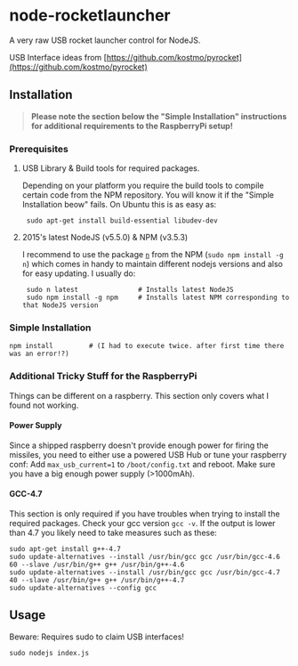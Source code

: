 # node-rocketlauncher

A very raw USB rocket launcher control for NodeJS.

USB Interface ideas from [https://github.com/kostmo/pyrocket](https://github.com/kostmo/pyrocket)



## Installation

> **Please note the section below the "Simple Installation" instructions for additional requirements to the RaspberryPi setup!**



### Prerequisites

1. USB Library & Build tools for required packages.

	Depending on your platform you require the build tools to compile certain code from the NPM repository. You will know it if the "Simple Installation beow" fails. On Ubuntu this is as easy as:

		sudo apt-get install build-essential libudev-dev



2. 2015's latest NodeJS (v5.5.0) & NPM (v3.5.3)
	
	I recommend to use the package [`n`](https://www.npmjs.com/package/n) from the NPM (`sudo npm install -g n`) which comes in handy to maintain different nodejs versions and also for easy updating. I usually do:

		sudo n latest				# Installs latest NodeJS
		sudo npm install -g npm		# Installs latest NPM corresponding to that NodeJS version



### Simple Installation

	npm install 		# (I had to execute twice. after first time there was an error!?)



### Additional Tricky Stuff for the RaspberryPi

Things can be different on a raspberry. This section only covers what I found not working.


#### Power Supply

Since a shipped raspberry doesn't provide enough power for firing the missiles, you need to either use a powered USB Hub or tune your raspberry conf:
Add `max_usb_current=1` to `/boot/config.txt` and reboot. Make sure you have a big enough power supply (>1000mAh).


#### GCC-4.7

This section is only required if you have troubles when trying to install the required packages.
Check your gcc version `gcc -v`. If the output is lower than 4.7 you likely need to take measures such as these:

	sudo apt-get install g++-4.7
	sudo update-alternatives --install /usr/bin/gcc gcc /usr/bin/gcc-4.6 60 --slave /usr/bin/g++ g++ /usr/bin/g++-4.6 
	sudo update-alternatives --install /usr/bin/gcc gcc /usr/bin/gcc-4.7 40 --slave /usr/bin/g++ g++ /usr/bin/g++-4.7 
	sudo update-alternatives --config gcc



## Usage

Beware: Requires sudo to claim USB interfaces!

	sudo nodejs index.js

